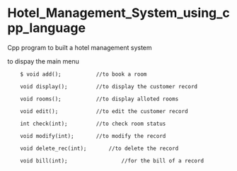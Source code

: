# Hotel_Management_System_using_cpp_language
Cpp program to built a hotel management system 

to dispay the main menu

        $ void add();			//to book a room
        
        void display(); 		//to display the customer record
        
        void rooms();			//to display alloted rooms
        
        void edit();			//to edit the customer record
        
        int check(int);			//to check room status
        
        void modify(int);		//to modify the record
        
        void delete_rec(int);		//to delete the record
        
        void bill(int);                 //for the bill of a record
